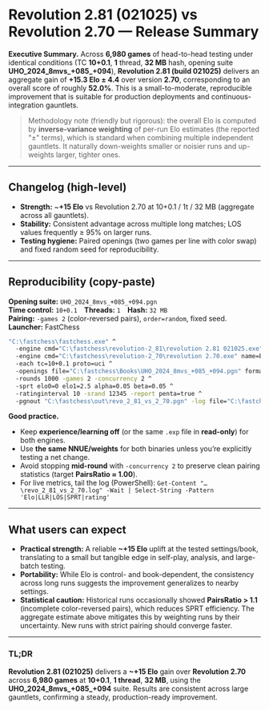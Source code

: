 # Revolution 2.81 (021025) vs Revolution 2.70 — Release Summary

**Executive Summary.**
Across **6,980 games** of head-to-head testing under identical conditions (TC **10+0.1**, **1** thread, **32 MB** hash, opening suite **UHO_2024_8mvs_+085_+094**), **Revolution 2.81 (build 021025)** delivers an aggregate gain of **+15.3 Elo ± 4.4** over version **2.70**, corresponding to an overall score of roughly **52.0%**. This is a small-to-moderate, reproducible improvement that is suitable for production deployments and continuous-integration gauntlets.

> Methodology note (friendly but rigorous): the overall Elo is computed by **inverse-variance weighting** of per-run Elo estimates (the reported "±" terms), which is standard when combining multiple independent gauntlets. It naturally down-weights smaller or noisier runs and up-weights larger, tighter ones.

---

## Changelog (high-level)

* **Strength:** ~**+15 Elo** vs Revolution 2.70 at 10+0.1 / 1t / 32 MB (aggregate across all gauntlets).
* **Stability:** Consistent advantage across multiple long matches; LOS values frequently ≥ 95% on larger runs.
* **Testing hygiene:** Paired openings (two games per line with color swap) and fixed random seed for reproducibility.

---

## Reproducibility (copy-paste)

**Opening suite:** `UHO_2024_8mvs_+085_+094.pgn`  
**Time control:** `10+0.1` **Threads:** `1` **Hash:** `32 MB`  
**Pairing:** `-games 2` (color-reversed pairs), `order=random`, fixed seed.  
**Launcher:** FastChess

```bat
"C:\fastchess\fastchess.exe" ^
  -engine cmd="C:\fastchess\revolution-2_81\revolution 2.81 021025.exe" name=DEV dir="C:\fastchess\revolution-2_81" option.Threads=1 option.Hash=32 option.Ponder=false option.MultiPV=1 ^
  -engine cmd="C:\fastchess\revolution-2_70\revolution 2.70.exe" name=BASE dir="C:\fastchess\revolution-2_70" option.Threads=1 option.Hash=32 option.Ponder=false option.MultiPV=1 ^
  -each tc=10+0.1 proto=uci ^
  -openings file="C:\fastchess\Books\UHO_2024_8mvs_+085_+094.pgn" format=pgn order=random ^
  -rounds 1000 -games 2 -concurrency 2 ^
  -sprt elo0=0 elo1=2.5 alpha=0.05 beta=0.05 ^
  -ratinginterval 10 -srand 12345 -report penta=true ^
  -pgnout "C:\fastchess\out\revo_2_81_vs_2_70.pgn" -log file="C:\fastchess\out\revo_2_81_vs_2_70.log" level=info
```

**Good practice.**

* Keep **experience/learning off** (or the same `.exp` file in **read-only**) for both engines.
* Use **the same NNUE/weights** for both binaries unless you’re explicitly testing a net change.
* Avoid stopping **mid-round** with `-concurrency 2` to preserve clean pairing statistics (target **PairsRatio ≈ 1.00**).
* For live metrics, tail the log (PowerShell):
  `Get-Content "…\revo_2_81_vs_2_70.log" -Wait | Select-String -Pattern 'Elo|LLR|LOS|SPRT|rating'`

---

## What users can expect

* **Practical strength:** A reliable **~+15 Elo** uplift at the tested settings/book, translating to a small but tangible edge in self-play, analysis, and large-batch testing.
* **Portability:** While Elo is control- and book-dependent, the consistency across long runs suggests the improvement generalizes to nearby settings.
* **Statistical caution:** Historical runs occasionally showed **PairsRatio > 1.1** (incomplete color-reversed pairs), which reduces SPRT efficiency. The aggregate estimate above mitigates this by weighting runs by their uncertainty. New runs with strict pairing should converge faster.

---

### TL;DR

**Revolution 2.81 (021025)** delivers a **~+15 Elo** gain over **Revolution 2.70** across **6,980 games** at **10+0.1**, **1 thread**, **32 MB**, using the **UHO_2024_8mvs_+085_+094** suite. Results are consistent across large gauntlets, confirming a steady, production-ready improvement.
